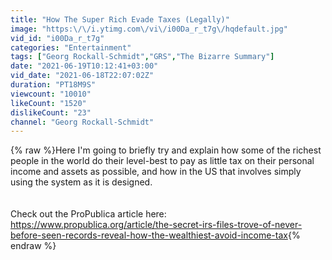 ```yaml
---
title: "How The Super Rich Evade Taxes (Legally)"
image: "https:\/\/i.ytimg.com\/vi\/i00Da_r_t7g\/hqdefault.jpg"
vid_id: "i00Da_r_t7g"
categories: "Entertainment"
tags: ["Georg Rockall-Schmidt","GRS","The Bizarre Summary"]
date: "2021-06-19T10:12:41+03:00"
vid_date: "2021-06-18T22:07:02Z"
duration: "PT18M9S"
viewcount: "10010"
likeCount: "1520"
dislikeCount: "23"
channel: "Georg Rockall-Schmidt"
---
```

{% raw %}Here I'm going to briefly try and explain how some of the richest people in the world do their level-best to pay as little tax on their personal income and assets as possible, and how in the US that involves simply using the system as it is designed.<br /><br /><br />Check out the ProPublica article here:<br /><a rel="nofollow" target="blank" href="https://www.propublica.org/article/the-secret-irs-files-trove-of-never-before-seen-records-reveal-how-the-wealthiest-avoid-income-tax">https://www.propublica.org/article/the-secret-irs-files-trove-of-never-before-seen-records-reveal-how-the-wealthiest-avoid-income-tax</a>{% endraw %}
